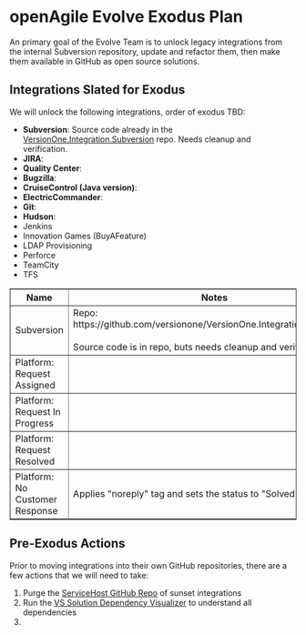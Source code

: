 # openAgile Evolve Exodus Plan

An primary goal of the Evolve Team is to unlock legacy integrations from the internal Subversion repository, update and refactor them, then make them available in GitHub as open source solutions.  

## Integrations Slated for Exodus

We will unlock the following integrations, order of exodus TBD:

* **Subversion**: Source code already in the [VersionOne.Integration.Subversion](https://github.com/versionone/VersionOne.Integration.Subversion) repo. Needs cleanup and verification.
* **JIRA**: 
* **Quality Center**: 
* **Bugzilla**: 
* **CruiseControl (Java version)**: 
* **ElectricCommander**: 
* **Git**: 
* **Hudson**: 
* Jenkins
* Innovation Games (BuyAFeature)
* LDAP Provisioning
* Perforce
* TeamCity
* TFS

<table border="1" width="100%">
	<tr>
		<th>Name</th>
		<th>Notes</th>
	</tr>
	<tr>
		<td>Subversion</td>
		<td>Repo: https://github.com/versionone/VersionOne.Integration.Subversion</br></br>  
			Source code is in repo, buts needs cleanup and verification.
		</td>
	</tr>
	<tr>
		<td>Platform: Request Assigned</td>
		<td></td>
	</tr>
	<tr>
		<td>Platform: Request In Progress</td>
		<td></td>
	</tr>
	<tr>
		<td>Platform: Request Resolved</td>
		<td></td>
	</tr>
	<tr>
		<td>Platform: No Customer Response</td>
		<td>Applies "noreply" tag and sets the status to "Solved".</td>
	</tr>
</table>


## Pre-Exodus Actions

Prior to moving integrations into their own GitHub repositories, there are a few actions that we will need to take:

1. Purge the [ServiceHost GitHub Repo](https://github.com/versionone/ServiceHost) of sunset integrations
2. Run the [VS Solution Dependency Visualizer](http://www.devio.at/index.php/vsslndepvis) to understand all dependencies
3. 
 
